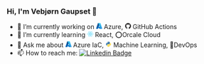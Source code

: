 ### Hi, I'm Vebjørn Gaupset 👋

- 🔭 I’m currently working on <img src="https://github.com/devicons/devicon/blob/master/icons/azure/azure-original.svg" width="14" height="14"> Azure, <img src="https://github.com/devicons/devicon/blob/master/icons/github/github-original.svg" width="14" height="14"> GitHub Actions
- 🌱 I’m currently learning <img src="https://github.com/devicons/devicon/blob/master/icons/react/react-original.svg" width="14" height="14"> React, ⭕Orcale Cloud
- 💬 Ask me about  <img src="https://github.com/devicons/devicon/blob/master/icons/azure/azure-original.svg" width="14" height="14"> Azure IaC, <img src="https://github.com/devicons/devicon/blob/master/icons/python/python-original.svg" width="14" height="14"> Machine Learning, 🚀DevOps
- 📫 How to reach me: [![Linkedin Badge](https://img.shields.io/badge/-vgaupset-blue?style=flat&logo=Linkedin&logoColor=white)](https://www.linkedin.com/in/vgaupset/) 

